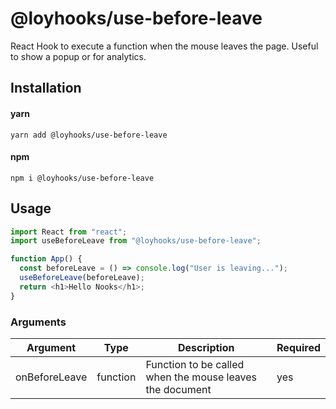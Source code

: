 # @loyhooks/use-before-leave

React Hook to execute a function when the mouse leaves the page. Useful to show a popup or for analytics.

## Installation

#### yarn

`yarn add @loyhooks/use-before-leave`

#### npm

`npm i @loyhooks/use-before-leave`

## Usage

```js
import React from "react";
import useBeforeLeave from "@loyhooks/use-before-leave";

function App() {
  const beforeLeave = () => console.log("User is leaving...");
  useBeforeLeave(beforeLeave);
  return <h1>Hello Nooks</h1>;
}
```

### Arguments

| Argument      | Type     | Description                                              | Required |
| ------------- | -------- | -------------------------------------------------------- | -------- |
| onBeforeLeave | function | Function to be called when the mouse leaves the document | yes      |
